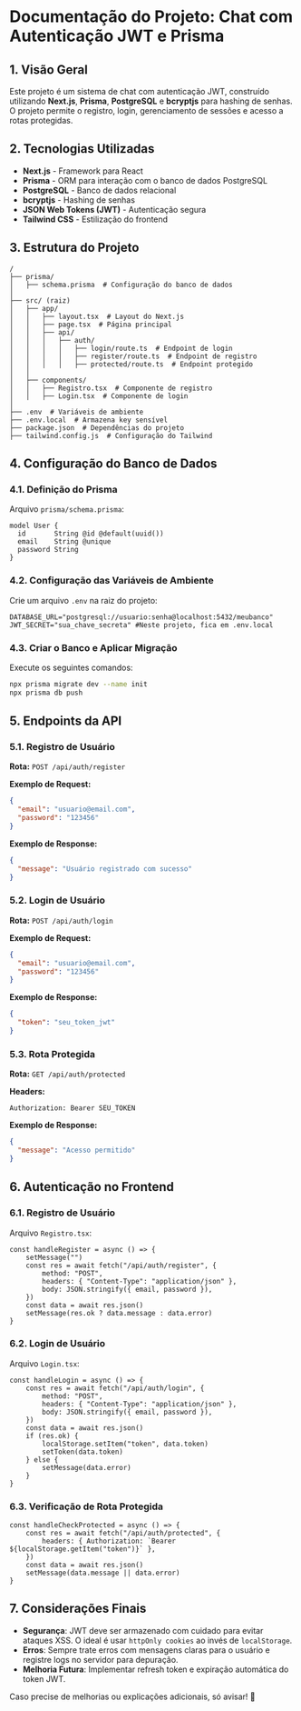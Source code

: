 # **Documentação do Projeto: Chat com Autenticação JWT e Prisma**

## **1. Visão Geral**
Este projeto é um sistema de chat com autenticação JWT, construído utilizando **Next.js**, **Prisma**, **PostgreSQL** e **bcryptjs** para hashing de senhas. O projeto permite o registro, login, gerenciamento de sessões e acesso a rotas protegidas.

## **2. Tecnologias Utilizadas**
- **Next.js** - Framework para React
- **Prisma** - ORM para interação com o banco de dados PostgreSQL
- **PostgreSQL** - Banco de dados relacional
- **bcryptjs** - Hashing de senhas
- **JSON Web Tokens (JWT)** - Autenticação segura
- **Tailwind CSS** - Estilização do frontend

## **3. Estrutura do Projeto**
```
/
├── prisma/
│   ├── schema.prisma  # Configuração do banco de dados
│
├── src/ (raiz)
│   ├── app/
│   │   ├── layout.tsx  # Layout do Next.js
│   │   ├── page.tsx  # Página principal
│   │   ├── api/
│   │   │   ├── auth/
│   │   │   │   ├── login/route.ts  # Endpoint de login
│   │   │   │   ├── register/route.ts  # Endpoint de registro
│   │   │   │   ├── protected/route.ts  # Endpoint protegido
│   │
│   ├── components/
│   │   ├── Registro.tsx  # Componente de registro
│   │   ├── Login.tsx  # Componente de login
│
├── .env  # Variáveis de ambiente
├── .env.local  # Armazena key sensível 
├── package.json  # Dependências do projeto
├── tailwind.config.js  # Configuração do Tailwind
```

## **4. Configuração do Banco de Dados**
### **4.1. Definição do Prisma**
Arquivo `prisma/schema.prisma`:

```prisma
model User {
  id       String @id @default(uuid())
  email    String @unique
  password String
}
```

### **4.2. Configuração das Variáveis de Ambiente**
Crie um arquivo `.env` na raiz do projeto:
```plaintext
DATABASE_URL="postgresql://usuario:senha@localhost:5432/meubanco"
JWT_SECRET="sua_chave_secreta" #Neste projeto, fica em .env.local
```

### **4.3. Criar o Banco e Aplicar Migração**
Execute os seguintes comandos:
```sh
npx prisma migrate dev --name init
npx prisma db push
```

## **5. Endpoints da API**
### **5.1. Registro de Usuário**
**Rota:** `POST /api/auth/register`

**Exemplo de Request:**
```json
{
  "email": "usuario@email.com",
  "password": "123456"
}
```

**Exemplo de Response:**
```json
{
  "message": "Usuário registrado com sucesso"
}
```

### **5.2. Login de Usuário**
**Rota:** `POST /api/auth/login`

**Exemplo de Request:**
```json
{
  "email": "usuario@email.com",
  "password": "123456"
}
```

**Exemplo de Response:**
```json
{
  "token": "seu_token_jwt"
}
```

### **5.3. Rota Protegida**
**Rota:** `GET /api/auth/protected`

**Headers:**
```plaintext
Authorization: Bearer SEU_TOKEN
```

**Exemplo de Response:**
```json
{
  "message": "Acesso permitido"
}
```

## **6. Autenticação no Frontend**
### **6.1. Registro de Usuário**
Arquivo `Registro.tsx`:

```tsx
const handleRegister = async () => {
    setMessage("")
    const res = await fetch("/api/auth/register", {
        method: "POST",
        headers: { "Content-Type": "application/json" },
        body: JSON.stringify({ email, password }),
    })
    const data = await res.json()
    setMessage(res.ok ? data.message : data.error)
}
```

### **6.2. Login de Usuário**
Arquivo `Login.tsx`:

```tsx
const handleLogin = async () => {
    const res = await fetch("/api/auth/login", {
        method: "POST",
        headers: { "Content-Type": "application/json" },
        body: JSON.stringify({ email, password }),
    })
    const data = await res.json()
    if (res.ok) {
        localStorage.setItem("token", data.token)
        setToken(data.token)
    } else {
        setMessage(data.error)
    }
}
```

### **6.3. Verificação de Rota Protegida**
```tsx
const handleCheckProtected = async () => {
    const res = await fetch("/api/auth/protected", {
        headers: { Authorization: `Bearer ${localStorage.getItem("token")}` },
    })
    const data = await res.json()
    setMessage(data.message || data.error)
}
```

## **7. Considerações Finais**
- **Segurança**: JWT deve ser armazenado com cuidado para evitar ataques XSS. O ideal é usar `httpOnly cookies` ao invés de `localStorage`.
- **Erros**: Sempre trate erros com mensagens claras para o usuário e registre logs no servidor para depuração.
- **Melhoria Futura**: Implementar refresh token e expiração automática do token JWT.

Caso precise de melhorias ou explicações adicionais, só avisar! 🚀

